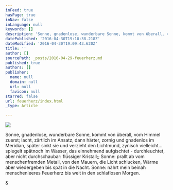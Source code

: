 ```yaml
---
inFeed: true
hasPage: true
inNav: false
inLanguage: null
keywords: []
description: 'Sonne, gnadenlose, wunderbare Sonne, kommt von überall, vom Himmel zuerst; lacht, zärtlich im Ansatz, dann härter, zornig und gnadenlos im Meridian, später sinkt sie und verzieht den Lichtmund, zynisch vielleicht… spiegelt spätnoch im Wasser, das einnehmend aufgischtet - durchleuchtet, aber nicht durchschaubar: flüssiger Kristall;; Sonne: prallt ab vom menschenfremden Metall, von den Mauern, die Licht schlucken, Wärme aber wiedergeben bis spät in die Nacht. Sonne: nährt mein beinah menschenleeres Feuerherz bis weit in den schlaflosen Morgen.'
datePublished: '2016-04-30T19:10:38.218Z'
dateModified: '2016-04-30T19:09:43.620Z'
title: ''
author: []
sourcePath: _posts/2016-04-29-feuerherz.md
published: true
authors: []
publisher:
  name: null
  domain: null
  url: null
  favicon: null
starred: false
url: feuerherz/index.html
_type: Article

---
```

![](https://the-grid-user-content.s3-us-west-2.amazonaws.com/99d26adb-d3fa-4794-8bc5-5f12a7f5dbc2.jpg)

Sonne, gnadenlose, wunderbare Sonne, kommt von überall, vom Himmel zuerst; lacht, zärtlich im Ansatz, dann härter, zornig und gnadenlos im Meridian, später sinkt sie und verzieht den Lichtmund, zynisch vielleicht... spiegelt spätnoch im Wasser, das einnehmend aufgischtet - durchleuchtet, aber nicht durchschaubar: flüssiger Kristall;; Sonne: prallt ab vom menschenfremden Metall, von den Mauern, die Licht schlucken, Wärme aber wiedergeben bis spät in die Nacht. Sonne: nährt mein beinah menschenleeres Feuerherz bis weit in den schlaflosen Morgen.

&